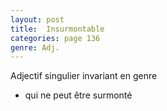 ```yaml
---
layout: post
title:  Insurmontable
categories: page 136
genre: Adj.
---
```


Adjectif singulier invariant en genre
- qui ne peut être surmonté
